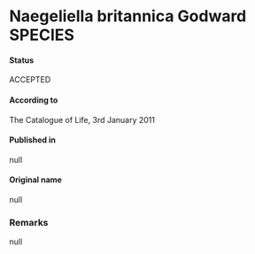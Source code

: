 Naegeliella britannica Godward SPECIES
=======

#### Status
ACCEPTED

#### According to
The Catalogue of Life, 3rd January 2011

#### Published in
null

#### Original name
null

### Remarks
null
